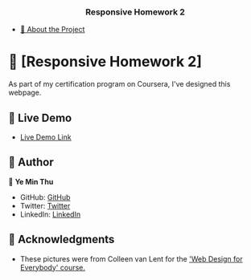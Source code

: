 <a name="readme-top"></a>

<div align="center">
  <h3><b>Responsive Homework 2</b></h3>
</div>

- [📖 About the Project](#about-project)

# 📖 [Responsive Homework 2] <a name="about-project"></a>

As part of my certification program on Coursera, I've designed this webpage.

## 🚀 Live Demo <a name="live-demo"></a>

- [Live Demo Link]()

## 👥 Author <a name="authors"></a>

👤 **Ye Min Thu**

- GitHub: [GitHub](https://github.com/mryeminthu)
- Twitter: [Twitter](https://twitter.com/mryeminthu)
- LinkedIn: [LinkedIn](https://www.linkedin.com/in/ye-min-thu-76456a214/)

## 🙏 Acknowledgments <a name="acknowledgements"></a>

- These pictures were from Colleen van Lent for the ['Web Design for Everybody' course.](https://www.coursera.org/specializations/web-design)
